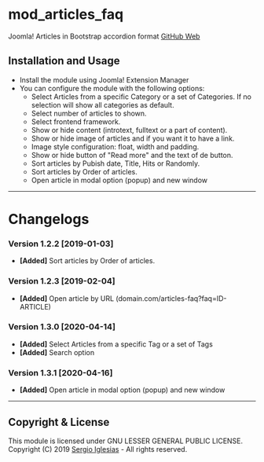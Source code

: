 # mod_articles_faq
Joomla! Articles in Bootstrap accordion format
[GitHub Web](https://sergiois.github.io/articles-faq.html "Articles FAQ")

## Installation and Usage
* Install the module using Joomla! Extension Manager
* You can configure the module with the following options:
    * Select Articles from a specific Category or a set of Categories. If no selection will show all categories as default.
    * Select number of articles to shown.
    * Select frontend framework.
    * Show or hide content (introtext, fulltext or a part of content).
    * Show or hide image of articles and if you want it to have a link.
    * Image style configuration: float, width and padding.
    * Show or hide button of "Read more" and the text of de button.
    * Sort articles by Pubish date, Title, Hits or Randomly.
    * Sort articles by Order of articles.
    * Open article in modal option (popup) and new window

* * *

# Changelogs

### Version 1.2.2 [2019-01-03]
* **[Added]** Sort articles by Order of articles.

### Version 1.2.3 [2019-02-04]
* **[Added]** Open article by URL (domain.com/articles-faq?faq=ID-ARTICLE)

### Version 1.3.0 [2020-04-14]
* **[Added]** Select Articles from a specific Tag or a set of Tags
* **[Added]** Search option

### Version 1.3.1 [2020-04-16]
* **[Added]** Open article in modal option (popup) and new window

* * *

## Copyright & License
This module is licensed under GNU LESSER GENERAL PUBLIC LICENSE.
Copyright (C) 2019 [Sergio Iglesias](https://sergioiglesias.net) - All rights reserved.